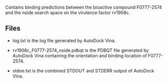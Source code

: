 Contains binding predictions between the bioactive compound F0777-2574 and the nside search space on the virulence factor rv1908c.

## Files

- log.txt is the log file generated by AutoDock Vina.

- rv1908c_F0777-2574_nside.pdbqt is the PDBQT file generated by AutoDock Vina containing the orientation and binding location of F0777-2574.

- stdoe.txt is the combined STDOUT and STDERR output of AutoDock Vina.


